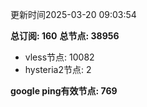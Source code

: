 更新时间2025-03-20 09:03:54

**总订阅: 160**
**总节点: 38956**
- vless节点: 10082
- hysteria2节点: 2

**google ping有效节点: 769**
